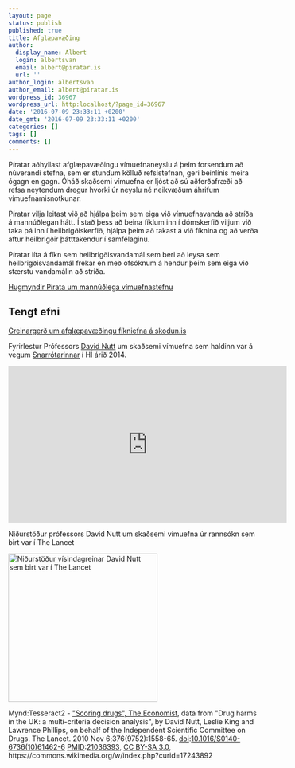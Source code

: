```yaml
---
layout: page
status: publish
published: true
title: Afglæpavæðing
author:
  display_name: Albert
  login: albertsvan
  email: albert@piratar.is
  url: ''
author_login: albertsvan
author_email: albert@piratar.is
wordpress_id: 36967
wordpress_url: http:localhost/?page_id=36967
date: '2016-07-09 23:33:11 +0200'
date_gmt: '2016-07-09 23:33:11 +0200'
categories: []
tags: []
comments: []
---
```

<p>Píratar aðhyllast afglæpavæðingu vímuefnaneyslu á þeim forsendum að núverandi stefna, sem er stundum kölluð refsistefnan, geri beinlínis meira ógagn en gagn. Óháð skaðsemi vímuefna er ljóst að sú aðferðafræði að refsa neytendum dregur hvorki úr neyslu né neikvæðum áhrifum vímuefnamisnotkunar.</p>
<p>Píratar vilja leitast við að hjálpa þeim sem eiga við vímuefnavanda að stríða á mannúðlegan hátt. Í stað þess að beina fíklum inn í dómskerfið viljum við taka þá inn í heilbrigðiskerfið, hjálpa þeim að takast á við fíknina og að verða aftur heilbrigðir þátttakendur í samfélaginu.</p>
<p>Píratar líta á fíkn sem heilbrigðisvandamál sem beri að leysa sem heilbrigðisvandamál frekar en með ofsóknum á hendur þeim sem eiga við stærstu vandamálin að stríða.</p>
<p><a href="https://x.piratar.is/issue/38/" target="_blank">Hugmyndir Pírata um mannúðlega vímuefnastefnu</a></p>
<h2>Tengt efni</h2>
<p><a href="http://skodun.is/2013/02/21/fikniefnastridid-er-tapad-skadaminnkun-er-malid/" target="_blank">Greinargerð um afglæpavæðingu fíkniefna á skodun.is</a></p>
<p>Fyrirlestur Prófessors <a href="https://en.wikipedia.org/wiki/David_Nutt">David Nutt</a> um skaðsemi vímuefna sem haldinn var á vegum <a href="http://snarrotin.is/">Snarrótarinnar</a> í HÍ árið 2014.</p>
<p><iframe src="https://www.youtube.com/embed/hcj6MDchg38" width="560" height="315" frameborder="0" allowfullscreen="allowfullscreen"></iframe></p>
<p>Niðurstöður prófessors David Nutt um skaðsemi vímuefna úr rannsókn sem birt var í The Lancet</p>
<p><img class="alignnone size-medium wp-image-37631" src="http:localhost/wp-content/uploads/2016/07/Screen-Shot-2016-07-17-at-12.09.19-300x298.png" alt="Niðurstöður vísindagreinar David Nutt sem birt var í The Lancet" width="300" height="298" /></p>
<p>Mynd:Tesseract2 - <a class="external text" href="http://www.economist.com/blogs/dailychart/2010/11/drugs_cause_most_harm" rel="nofollow">"Scoring drugs", The Economist</a>, data from "Drug harms in the UK: a multi-criteria decision analysis", by David Nutt, Leslie King and Lawrence Phillips, on behalf of the Independent Scientific Committee on Drugs. The Lancet. 2010 Nov 6;376(9752):1558-65. <a class="extiw" title="w:Digital object identifier" href="//en.wikipedia.org/wiki/Digital_object_identifier">doi</a>:<a class="external text" href="http://dx.doi.org/10.1016%2FS0140-6736%2810%2961462-6" rel="nofollow">10.1016/S0140-6736(10)61462-6</a> <a class="extiw" title="w:PubMed Identifier" href="//en.wikipedia.org/wiki/PubMed_Identifier">PMID</a>:<a class="external text" href="http://www.ncbi.nlm.nih.gov/sites/entrez?cmd=retrieve&amp;db=pubmed&amp;list_uids=21036393&amp;dopt=Abstract" rel="nofollow">21036393</a>, <a title="Creative Commons Attribution-Share Alike 3.0" href="http://creativecommons.org/licenses/by-sa/3.0">CC BY-SA 3.0</a>, https://commons.wikimedia.org/w/index.php?curid=17243892</p>
<p>&nbsp;</p>
<p>&nbsp;</p>
<p>&nbsp;</p>
